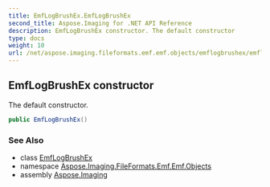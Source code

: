 ```yaml
---
title: EmfLogBrushEx.EmfLogBrushEx
second_title: Aspose.Imaging for .NET API Reference
description: EmfLogBrushEx constructor. The default constructor
type: docs
weight: 10
url: /net/aspose.imaging.fileformats.emf.emf.objects/emflogbrushex/emflogbrushex/
---
```

## EmfLogBrushEx constructor

The default constructor.

```csharp
public EmfLogBrushEx()
```

### See Also

* class [EmfLogBrushEx](../)
* namespace [Aspose.Imaging.FileFormats.Emf.Emf.Objects](../../emflogbrushex/)
* assembly [Aspose.Imaging](../../../)


